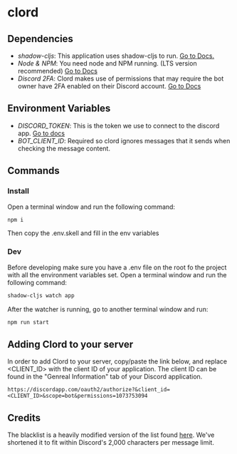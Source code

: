 # clord

## Dependencies
- *shadow-cljs*: This application uses shadow-cljs to run. [Go to Docs.](http://shadow-cljs.org/)
- *Node & NPM*: You need node and NPM running. (LTS version recommended) [Go to Docs](https://nodejs.org/en/)
- *Discord 2FA*: Clord makes use of permissions that may require the bot owner have 2FA enabled on their Discord account. [Go to Docs](https://discordapp.com/developers/docs/topics/oauth2#twofactor-authentication-requirement)

## Environment Variables
- *DISCORD_TOKEN*: This is the token we use to connect to the discord app. [Go to docs](https://github.com/reactiflux/discord-irc/wiki/Creating-a-discord-bot-&-getting-a-token)
- *BOT_CLIENT_ID*: Required so clord ignores messages that it sends when checking the message content.

## Commands
### Install
Open a terminal window and run the following command:
```bash
npm i
```

Then copy the .env.skell and fill in the env variables

### Dev
Before developing make sure you have a .env file on the root fo the project with all the environment variables set. 
Open a terminal window and run the following command:
```bash
shadow-cljs watch app
```

After the watcher is running, go to another terminal window and run:
```bash
npm run start
```
## Adding Clord to your server
In order to add Clord to your server, copy/paste the link below, and replace <CLIENT_ID> with the client ID of your application.
The client ID can be found in the "Genreal Information" tab of your Discord application.

```https://discordapp.com/oauth2/authorize?&client_id=<CLIENT_ID>&scope=bot&permissions=1073753094```

## Credits

The blacklist is a heavily modified version of the list found [here](https://github.com/words/profanities). We've shortened it to fit within Discord's 2,000 characters per message limit.
